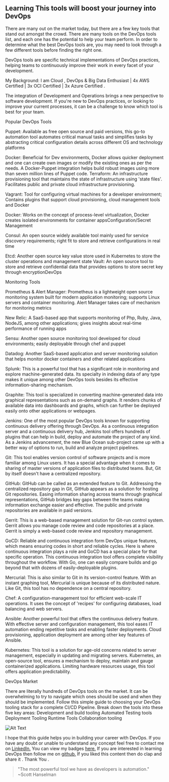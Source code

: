 ## Learning This tools will boost your journey into DevOps

There are many out on the market today, but there are a few key tools that stand out amongst the crowd. There are many tools on the DevOps tools list, and each one has the potential to help your team perform. In order to determine what the best DevOps tools are, you may need to look through a few different tools before finding the right one.

DevOps tools are specific technical implementations of DevOps practices, helping teams to continuously improve their work in every facet of your development.

My Background: I am Cloud , DevOps & Big Data Enthusiast | 4x AWS Certified | 3x OCI Certified | 3x Azure Certified .

The integration of Development and Operations brings a new perspective to software development. If you're new to DevOps practices, or looking to improve your current processes, it can be a challenge to know which tool is best for your team.

Popular DevOps Tools

Puppet: Available as free open source and paid versions, this go-to automation tool automates critical manual tasks and simplifies tasks by abstracting critical configuration details across different OS and technology platforms

Docker: Beneficial for Dev environments, Docker allows quicker deployment and one can create own images or modify the existing ones as per the needs. A Docker-Puppet integration helps build robust images using more than seven million lines of Puppet code.
Terraform: An infrastructure provisioning tool that maintains the state of infrastructure using 'state files'. Facilitates public and private cloud infrastructure provisioning.

Vagrant: Tool for configuring virtual machines for a developer environment; Contains plugins that support cloud provisioning, cloud management tools and Docker

Docker: Works on the concept of process-level virtualization, Docker creates isolated environments for container appsConfiguration/Secret Management

Consul: An open source widely available tool mainly used for service discovery requirements; right fit to store and retrieve configurations in real time

Etcd: Another open source key value store used in Kubernetes to store the cluster operations and management state
Vault: An open source tool to store and retrieve confidential data that provides options to store secret key through encryptionDevOps 

Monitoring Tools

Prometheus & Alert Manager: Prometheus is a lightweight open source monitoring system built for modern application monitoring; supports Linux servers and container monitoring. Alert Manager takes care of mechanism for monitoring metrics

New Relic: A SaaS-based app that supports monitoring of Php, Ruby, Java, NodeJS, among other applications; gives insights about real-time performance of running apps

Sensu: Another open source monitoring tool developed for cloud environments; easily deployable through chef and puppet

Datadog: Another SaaS-based application and server monitoring solution that helps monitor docker containers and other related applications

Splunk: This is a powerful tool that has a significant role in monitoring and explore machine-generated data. Its specialty in indexing data of any type makes it unique among other DevOps tools besides its effective information-sharing mechanism.

Graphite: This tool is specialized in converting machine-generated data into graphical representations such as on-demand graphs. It renders chunks of available data into dashboards and graphs, which can further be deployed easily onto other applications or webpages.

Jenkins: One of the most popular DevOps tools known for supporting continuous delivery offering through DevOps. As a continuous integration server and a continuous delivery hub, Jenkins tool offers hundreds of plugins that can help in build, deploy and automate the project of any kind. As a Jenkins advancement, the new Blue Ocean sub-project came up with a better way of options to run, build and analyze project pipelines.

Git: This tool enables version control of software projects and is more familiar among Linux users. It has a special advantage when it comes to sharing of master versions of application files to distributed teams. But, Git by itself doesn't have a centralized repository.

GitHub: GitHub can be called as an extended feature to Git. Addressing the centralized repository gap in Git, GitHub appears as a solution for hosting Git repositories. Easing information sharing across teams through graphical representations, GitHub bridges key gaps between the teams making information exchange easier and effective. The public and private repositories are available in paid versions.

Gerrit: This is a web-based management solution for Git-run control system. Gerrit allows you manage code review and code repositories at a place. Gerrit is simply a web-based code review and repository management.

GoCD: Reliable and continuous integration form DevOps unique features, which means ensuring codes in short and reliable cycles. Here is where continuous integration plays a role and GoCD has a special place for that specific operation. This continuous integration tool offers complete visibility throughout the workflow. With Go, one can easily compare builds and go beyond that with dozens of easily-deployable plugins.

Mercurial: This is also similar to Git in its version-control feature. With an instant graphing tool, Mercurial is unique because of its distributed nature. Like Git, this tool has no dependence on a central repository.

Chef: A configuration-management tool for efficient web-scale IT operations. It uses the concept of 'recipes' for configuring databases, load balancing and web servers.

Ansible: Another powerful tool that offers the continuous delivery feature. With effective server and configuration management, this tool eases IT automation ending repetitive tasks and enabling faster deployments. Cloud provisioning, application deployment are among other key features of Ansible.

Kubernetes: This tool is a solution for age-old concerns related to server management, especially in updating and migrating servers. Kubernetes, an open-source tool, ensures a mechanism to deploy, maintain and gauge containerized applications. Limiting hardware resources usage, this tool offers application predictability.

DevOps Market

There are literally hundreds of DevOps tools on the market. It can be overwhelming to try to navigate which ones should be used and when they should be implemented. Follow this simple guide to choosing your DevOps tooling stack for a complete CI/CD Pipeline.
Break down the tools into these five key areas:
Development and build tooling
Automated Testing tools
Deployment Tooling
Runtime Tools
Collaboration tooling

![Alt Text](https://cdn.hashnode.com/res/hashnode/image/upload/v1621676674887/POZc2U2fI.png)

I hope that this guide helps you in building your career with DevOps.
If you have any doubt or unable to understand any concept feel free to contact me on [LinkedIn.](https://www.linkedin.com/in/adit-modi-2a4362191/)
You can view my badges [here.](https://www.youracclaim.com/users/adit-modi/badges)
If you are interested in learning DevOps then follow me on [github.](https://github.com/AditModi)
If you liked this content then do clap and share it . Thank You .

>"The most powerful tool we have as developers is automation."
~Scott Hanselman